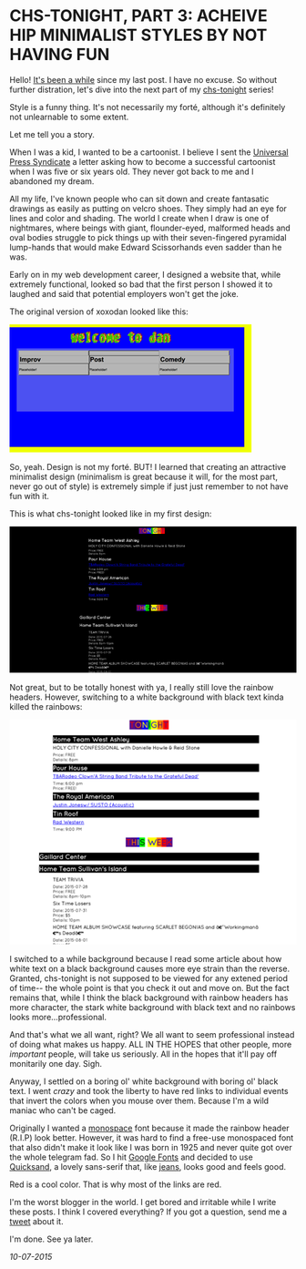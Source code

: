 CHS-TONIGHT, PART 3: ACHEIVE HIP MINIMALIST STYLES BY NOT HAVING FUN
===

Hello! [It's been a while](https://www.youtube.com/watch?v=araU0fZj6oQ) since my last post. I have no excuse. So without further distration, let's dive into the next part of my [chs-tonight](http://chs-tonight.com) series!

Style is a funny thing. It's not necessarily my forté, although it's definitely not unlearnable to some extent. 

Let me tell you a story.

When I was a kid, I wanted to be a cartoonist. I believe I sent the [Universal Press Syndicate](https://en.wikipedia.org/wiki/Universal_Press_Syndicate) a letter asking how to become a successful cartoonist when I was five or six years old. They never got back to me and I abandoned my dream. 

All my life, I've known people who can sit down and create fantasatic drawings as easily as putting on velcro shoes. They simply had an eye for lines and color and shading. The world I create when I draw is one of nightmares, where beings with giant, flounder-eyed, malformed heads and oval bodies struggle to pick things up with their seven-fingered pyramidal lump-hands that would make Edward Scissorhands even sadder than he was. 

Early on in my web development career, I designed a website that, while extremely functional, looked so bad that the first person I showed it to laughed and said that potential employers won't get the joke. 

The original version of xoxodan looked like this: 

![xoxodan origins](./public/img/chsTonightPt3/xoxodanOrigins.png)

So, yeah. Design is not my forté. BUT! I learned that creating an attractive minimalist design (minimalism is great because it will, for the most part, never go out of style) is extremely simple if just just remember to not have fun with it.

This is what chs-tonight looked like in my first design:

![chsTonight First Attempt](./public/img/chsTonightPt3/chs-tonightBeta1.png)

Not great, but to be totally honest with ya, I really still love the rainbow headers. However, switching to a white background with black text kinda killed the rainbows:

![chsTonight Second Attempt](./public/img/chsTonightPt3/chs-tonightBeta2.png)

I switched to a while background because I read some article about how white text on a black background causes more eye strain than the reverse. Granted, chs-tonight is not supposed to be viewed for any extened period of time-- the whole point is that you check it out and move on. But the fact remains that, while I think the black background with rainbow headers has more character, the stark white background with black text and no rainbows looks more...professional. 

And that's what we all want, right? We all want to seem professional instead of doing what makes us happy. ALL IN THE HOPES that other people, more *important* people, will take us seriously. All in the hopes that it'll pay off monitarily one day. Sigh. 

Anyway, I settled on a boring ol' white background with boring ol' black text. I went *crazy* and took the liberty to have red links to individual events that invert the colors when you mouse over them. Because I'm a wild maniac who can't be caged.

Originally I wanted a [monospace](https://en.wikipedia.org/wiki/Monospaced_font) font because it made the rainbow header (R.I.P) look better. However, it was hard to find a free-use monospaced font that also didn't make it look like I was born in 1925 and never quite got over the whole telegram fad. So I hit [Google Fonts](https://www.google.com/fonts) and decided to use [Quicksand](https://www.google.com/fonts/specimen/Quicksand), a lovely sans-serif that, like [jeans](http://dilbert.com/strip/1995-08-08), looks good and feels good. 

Red is a cool color. That is why most of the links are red.

I'm the worst blogger in the world. I get bored and irritable while I write these posts. I think I covered everything? If you got a question, send me a [tweet](https://twitter.com/drdemsyn) about it. 

I'm done. See ya later.

*10-07-2015*